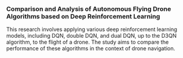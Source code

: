 ### Comparison and Analysis of Autonomous Flying Drone Algorithms based on Deep Reinforcement Learning

This research involves applying various deep reinforcement learning models, including DQN, double DQN, and dual DQN, up to the D3QN algorithm, to the flight of a drone. The study aims to compare the performance of these algorithms in the context of drone navigation.
